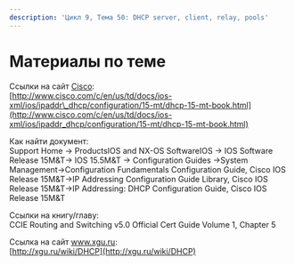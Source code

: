 ```yaml
---
description: 'Цикл 9, Тема 50: DHCP server, client, relay, pools'
---
```


# Материалы по теме

Ссылки на сайт [Cisco](http://www.cisco.com/):  
[http://www.cisco.com/c/en/us/td/docs/ios-xml/ios/ipaddr\_dhcp/configuration/15-mt/dhcp-15-mt-book.html](http://www.cisco.com/c/en/us/td/docs/ios-xml/ios/ipaddr_dhcp/configuration/15-mt/dhcp-15-mt-book.html)

Как найти документ:  
Support Home → ProductsIOS and NX-OS SoftwareIOS → IOS Software Release 15M&T→ IOS 15.5M&T → Configuration Guides →System Management→Configuration Fundamentals Configuration Guide, Cisco IOS Release 15M&T→IP Addressing Configuration Guide Library, Cisco IOS Release 15M&T→IP Addressing: DHCP Configuration Guide, Cisco IOS Release 15M&T

Ссылки на книгу/главу:  
CCIE Routing and Switching v5.0 Official Cert Guide Volume 1, Chapter 5

Ссылка на сайт www.xgu.ru:  
[http://xgu.ru/wiki/DHCP](http://xgu.ru/wiki/DHCP)

